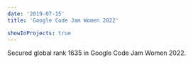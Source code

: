 ```yaml
---
date: '2019-07-15'
title: 'Google Code Jam Women 2022'

showInProjects: true
---
```


Secured global rank 1635 in Google Code Jam Women 2022.
